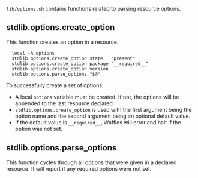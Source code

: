 `lib/options.sh` contains functions related to parsing resource options.

## stdlib.options.create_option

This function creates an option in a resource.

```shell
  local -A options
  stdlib.options.create_option state   "present"
  stdlib.options.create_option package "__required__"
  stdlib.options.create_option version
  stdlib.options.parse_options "$@"
```

To successfully create a set of options:

* A local `options` variable must be created. If not, the options will be appended to the last resource declared.
* `stdlib.options.create_option` is used with the first argument being the option name and the second argument being an optional default value.
* If the default value is `__required__`, Waffles will error and halt if the option was not set.

## stdlib.options.parse_options

This function cycles through all options that were given in a declared resource. It will report if any required options were not set.

